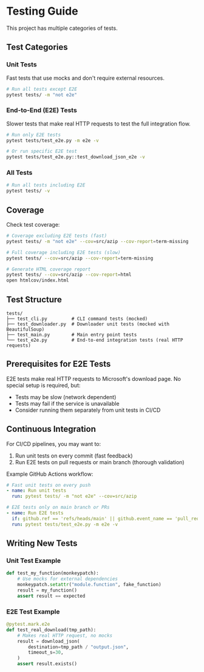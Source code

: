 # Testing Guide

This project has multiple categories of tests.

## Test Categories

### Unit Tests
Fast tests that use mocks and don't require external resources.

```bash
# Run all tests except E2E
pytest tests/ -m "not e2e"
```

### End-to-End (E2E) Tests
Slower tests that make real HTTP requests to test the full integration flow.

```bash
# Run only E2E tests
pytest tests/test_e2e.py -m e2e -v

# Or run specific E2E test
pytest tests/test_e2e.py::test_download_json_e2e -v
```

### All Tests
```bash
# Run all tests including E2E
pytest tests/ -v
```

## Coverage

Check test coverage:

```bash
# Coverage excluding E2E tests (fast)
pytest tests/ -m "not e2e" --cov=src/azip --cov-report=term-missing

# Full coverage including E2E tests (slow)
pytest tests/ --cov=src/azip --cov-report=term-missing

# Generate HTML coverage report
pytest tests/ --cov=src/azip --cov-report=html
open htmlcov/index.html
```

## Test Structure

```
tests/
├── test_cli.py         # CLI command tests (mocked)
├── test_downloader.py  # Downloader unit tests (mocked with BeautifulSoup)
├── test_main.py        # Main entry point tests
└── test_e2e.py         # End-to-end integration tests (real HTTP requests)
```

## Prerequisites for E2E Tests

E2E tests make real HTTP requests to Microsoft's download page. No special setup is required, but:

- Tests may be slow (network dependent)
- Tests may fail if the service is unavailable
- Consider running them separately from unit tests in CI/CD

## Continuous Integration

For CI/CD pipelines, you may want to:

1. Run unit tests on every commit (fast feedback)
2. Run E2E tests on pull requests or main branch (thorough validation)

Example GitHub Actions workflow:

```yaml
# Fast unit tests on every push
- name: Run unit tests
  run: pytest tests/ -m "not e2e" --cov=src/azip

# E2E tests only on main branch or PRs
- name: Run E2E tests
  if: github.ref == 'refs/heads/main' || github.event_name == 'pull_request'
  run: pytest tests/test_e2e.py -m e2e -v
```

## Writing New Tests

### Unit Test Example
```python
def test_my_function(monkeypatch):
    # Use mocks for external dependencies
    monkeypatch.setattr("module.function", fake_function)
    result = my_function()
    assert result == expected
```

### E2E Test Example
```python
@pytest.mark.e2e
def test_real_download(tmp_path):
    # Makes real HTTP request, no mocks
    result = download_json(
        destination=tmp_path / "output.json",
        timeout_s=30,
    )
    assert result.exists()
```
